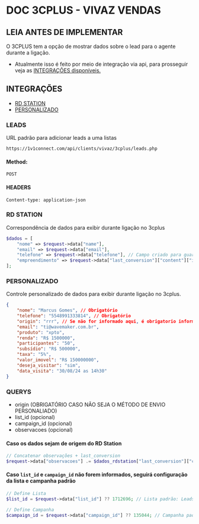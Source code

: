 # DOC 3CPLUS - VIVAZ VENDAS


## LEIA ANTES DE IMPLEMENTAR
O 3CPLUS tem a opção de mostrar dados sobre o lead para o agente durante a ligação.
- Atualmente isso é feito por meio de integração via api, para prosseguir veja as [INTEGRAÇÕES disponíveis.](#integrações)

## INTEGRAÇÕES
- [RD STATION](#rd-station)
- [PERSONALIZADO](#personalizado)

### LEADS

URL padrão para adicionar leads a uma listas
```
https://1v1connect.com/api/clients/vivaz/3cplus/leads.php
```

#### Method:
```
POST
```


#### HEADERS
```headers
Content-type: application-json
```

### RD STATION
Correspondência de dados para exibir durante ligação no 3cplus
```PHP
$dados = [
    "nome" => $request->data["name"],
    "email" => $request->data["email"],
    "telefone" => $request->data["telefone"], // Campo criado para guardar o telefone formatado (mobile_phone, personal_phone)
    "empreendimento" => $request->data["last_conversion"]["content"]["identificador"]
];

```

### PERSONALIZADO
Controle personalizado de dados para exibir durante ligação no 3cplus.
```JSON
{
    "nome": "Marcus Gomes", // Obrigatório
    "telefone": "5548991333814", // Obrigatório
    "origin": "rrr", // Se não for informado aqui, é obrigatorio informa por meio de query
    "email": "ti@wavemaker.com.br",
    "produto": "xpto",
    "renda": "R$ 1500000",
    "participantes": "50",
    "subsídio": "R$ 500000",
    "taxa": "5%",
    "valor_imovel": "R$ 150000000",
    "deseja_visitar": "sim",
    "data_visita": "30/08/24 as 14h30"
}
```

### QUERYS
- origin (OBRIGATÓRIO CASO NÃO SEJA O MÉTODO DE ENVIO PERSONALIADO)
- list_id (opcional)
- campaign_id (opcional)
- observacoes (opcional)

#### Caso os dados sejam de origem do RD Station
```PHP
// Concatenar observações + last_conversion
$request->data["observacoes"] .= $dados_rdstation["last_conversion"]["content"]["identificador"];
```

#### Caso ``list_id`` e ``campaign_id`` não forem informados, seguirá configuração da lista e campanha padrão
```PHP
// Define Lista
$list_id = $request->data["list_id"] ?? 1712696; // Lista padrão: Leads

// Define Campanha
$campaign_id = $request->data["campaign_id"] ?? 135044; // Campanha padrão: SDR - Novos Leads (Wavemaker)
```

